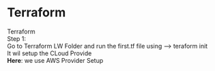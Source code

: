 # Terraform
Terraform<br>
Step 1: <br> Go to Terraform LW Folder and run the first.tf file using --> teraform init <br>
It wil setup the CLoud Provide<br>
<b>Here</b>: we use AWS Provider Setup
